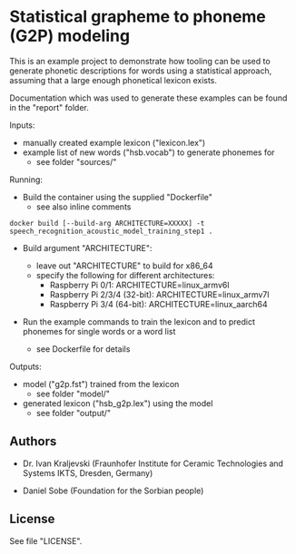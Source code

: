 # Statistical grapheme to phoneme (G2P) modeling

This is an example project to demonstrate how tooling can be used to generate phonetic
descriptions for words using a statistical approach, assuming that a large enough 
phonetical lexicon exists.

Documentation which was used to generate these examples can be found in the "report" folder.

Inputs:
* manually created example lexicon ("lexicon.lex")
* example list of new words ("hsb.vocab") to generate phonemes for
    * see folder "sources/"

Running:

* Build the container using the supplied "Dockerfile"
    * see also inline comments
    
```console
docker build [--build-arg ARCHITECTURE=XXXXX] -t speech_recognition_acoustic_model_training_step1 .
```

* Build argument "ARCHITECTURE":
    * leave out "ARCHITECTURE" to build for x86_64
    * specify the following for different architectures:
        * Raspberry Pi 0/1: ARCHITECTURE=linux_armv6l
        * Raspberry Pi 2/3/4 (32-bit): ARCHITECTURE=linux_armv7l
        * Raspberry Pi 3/4 (64-bit): ARCHITECTURE=linux_aarch64

* Run the example commands to train the lexicon and to predict phonemes for single words or a word list
    * see Dockerfile for details

Outputs:
* model ("g2p.fst") trained from the lexicon
    * see folder "model/"
* generated lexicon ("hsb_g2p.lex") using the model
    * see folder "output/"

## Authors

- Dr. Ivan Kraljevski (Fraunhofer Institute for Ceramic Technologies and Systems IKTS, Dresden, Germany)

- Daniel Sobe (Foundation for the Sorbian people)

## License

See file "LICENSE".
